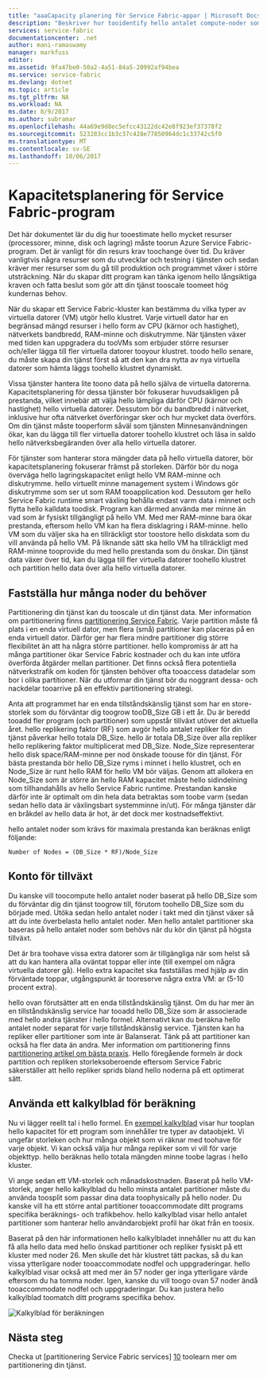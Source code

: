 ```yaml
---
title: "aaaCapacity planering för Service Fabric-appar | Microsoft Docs"
description: "Beskriver hur tooidentify hello antalet compute-noder som krävs för ett Service Fabric-program"
services: service-fabric
documentationcenter: .net
author: mani-ramaswamy
manager: markfuss
editor: 
ms.assetid: 9fa47be0-50a2-4a51-84a5-20992af94bea
ms.service: service-fabric
ms.devlang: dotnet
ms.topic: article
ms.tgt_pltfrm: NA
ms.workload: NA
ms.date: 8/9/2017
ms.author: subramar
ms.openlocfilehash: 44a69e9d8ec5efcc43122dc42e8f923ef37378f2
ms.sourcegitcommit: 523283cc1b3c37c428e77850964dc1c33742c5f0
ms.translationtype: MT
ms.contentlocale: sv-SE
ms.lasthandoff: 10/06/2017
---
```

# <a name="capacity-planning-for-service-fabric-applications"></a>Kapacitetsplanering för Service Fabric-program
Det här dokumentet lär du dig hur tooestimate hello mycket resurser (processorer, minne, disk och lagring) måste toorun Azure Service Fabric-program. Det är vanligt för din resurs krav toochange över tid. Du kräver vanligtvis några resurser som du utvecklar och testning i tjänsten och sedan kräver mer resurser som du gå till produktion och programmet växer i större utsträckning. När du skapar ditt program kan tänka igenom hello långsiktiga kraven och fatta beslut som gör att din tjänst tooscale toomeet hög kundernas behov.

 När du skapar ett Service Fabric-kluster kan bestämma du vilka typer av virtuella datorer (VM) utgör hello klustret. Varje virtuell dator har en begränsad mängd resurser i hello form av CPU (kärnor och hastighet), nätverkets bandbredd, RAM-minne och diskutrymme. När tjänsten växer med tiden kan uppgradera du tooVMs som erbjuder större resurser och/eller lägga till fler virtuella datorer tooyour klustret. toodo hello senare, du måste skapa din tjänst först så att den kan dra nytta av nya virtuella datorer som hämta läggs toohello klustret dynamiskt.

Vissa tjänster hantera lite toono data på hello själva de virtuella datorerna. Kapacitetsplanering för dessa tjänster bör fokuserar huvudsakligen på prestanda, vilket innebär att välja hello lämpliga därför CPU (kärnor och hastighet) hello virtuella datorer. Dessutom bör du bandbredd i nätverket, inklusive hur ofta nätverket överföringar sker och hur mycket data överförs. Om din tjänst måste tooperform såväl som tjänsten Minnesanvändningen ökar, kan du lägga till fler virtuella datorer toohello klustret och läsa in saldo hello nätverksbegäranden över alla hello virtuella datorer.

För tjänster som hanterar stora mängder data på hello virtuella datorer, bör kapacitetsplanering fokuserar främst på storleken. Därför bör du noga överväga hello lagringskapacitet enligt hello VM RAM-minne och diskutrymme. hello virtuellt minne management system i Windows gör diskutrymme som ser ut som RAM tooapplication kod. Dessutom ger hello Service Fabric runtime smart växling behålla endast varm data i minnet och flytta hello kalldata toodisk. Program kan därmed använda mer minne än vad som är fysiskt tillgängligt på hello VM. Med mer RAM-minne bara ökar prestanda, eftersom hello VM kan ha flera disklagring i RAM-minne. hello VM som du väljer ska ha en tillräckligt stor toostore hello diskdata som du vill använda på hello VM. På liknande sätt ska hello VM ha tillräckligt med RAM-minne tooprovide du med hello prestanda som du önskar. Din tjänst data växer över tid, kan du lägga till fler virtuella datorer toohello klustret och partition hello data över alla hello virtuella datorer.

## <a name="determine-how-many-nodes-you-need"></a>Fastställa hur många noder du behöver
Partitionering din tjänst kan du tooscale ut din tjänst data. Mer information om partitionering finns [partitionering Service Fabric](service-fabric-concepts-partitioning.md). Varje partition måste få plats i en enda virtuell dator, men flera (små) partitioner kan placeras på en enda virtuell dator. Därför ger har flera mindre partitioner dig större flexibilitet än att ha några större partitioner. hello kompromiss är att ha många partitioner ökar Service Fabric kostnader och du kan inte utföra överförda åtgärder mellan partitioner. Det finns också flera potentiella nätverkstrafik om koden för tjänsten behöver ofta tooaccess datadelar som bor i olika partitioner. När du utformar din tjänst bör du noggrant dessa- och nackdelar tooarrive på en effektiv partitionering strategi.

Anta att programmet har en enda tillståndskänslig tjänst som har en store-storlek som du förväntar dig toogrow tooDB_Size GB i ett år. Du är beredd tooadd fler program (och partitioner) som uppstår tillväxt utöver det aktuella året.  hello replikering faktor (RF) som avgör hello antalet repliker för din tjänst påverkar hello totala DB_Size. hello är totala DB_Size över alla repliker hello replikering faktor multiplicerat med DB_Size.  Node_Size representerar hello disk space/RAM-minne per nod önskade toouse för din tjänst. För bästa prestanda bör hello DB_Size ryms i minnet i hello klustret, och en Node_Size är runt hello RAM för hello VM bör väljas. Genom att allokera en Node_Size som är större än hello RAM kapacitet måste hello sidindelning som tillhandahålls av hello Service Fabric runtime. Prestandan kanske därför inte är optimalt om din hela data betraktas som toobe varm (sedan sedan hello data är växlingsbart systemminne in/ut). För många tjänster där en bråkdel av hello data är hot, är det dock mer kostnadseffektivt.

hello antalet noder som krävs för maximala prestanda kan beräknas enligt följande:

```
Number of Nodes = (DB_Size * RF)/Node_Size

```


## <a name="account-for-growth"></a>Konto för tillväxt
Du kanske vill toocompute hello antalet noder baserat på hello DB_Size som du förväntar dig din tjänst toogrow till, förutom toohello DB_Size som du började med. Utöka sedan hello antalet noder i takt med din tjänst växer så att du inte överbelasta hello antalet noder. Men hello antalet partitioner ska baseras på hello antalet noder som behövs när du kör din tjänst på högsta tillväxt.

Det är bra toohave vissa extra datorer som är tillgängliga när som helst så att du kan hantera alla oväntat toppar eller inte (till exempel om några virtuella datorer gå).  Hello extra kapacitet ska fastställas med hjälp av din förväntade toppar, utgångspunkt är tooreserve några extra VM: ar (5-10 procent extra).

hello ovan förutsätter att en enda tillståndskänslig tjänst. Om du har mer än en tillståndskänslig service har tooadd hello DB_Size som är associerade med hello andra tjänster i hello formel. Alternativt kan du beräkna hello antalet noder separat för varje tillståndskänslig service.  Tjänsten kan ha repliker eller partitioner som inte är Balanserat. Tänk på att partitioner kan också ha fler data än andra. Mer information om partitionering finns [partitionering artikel om bästa praxis](service-fabric-concepts-partitioning.md). Hello föregående formeln är dock partition och repliken storleksoberoende eftersom Service Fabric säkerställer att hello repliker sprids bland hello noderna på ett optimerat sätt.

## <a name="use-a-spreadsheet-for-cost-calculation"></a>Använda ett kalkylblad för beräkning
Nu vi lägger reellt tal i hello formel. En [exempel kalkylblad](https://servicefabricsdkstorage.blob.core.windows.net/publicrelease/SF%20VM%20Cost%20calculator-NEW.xlsx) visar hur tooplan hello kapacitet för ett program som innehåller tre typer av dataobjekt. Vi ungefär storleken och hur många objekt som vi räknar med toohave för varje objekt. Vi kan också välja hur många repliker som vi vill för varje objekttyp. hello beräknas hello totala mängden minne toobe lagras i hello kluster.

Vi ange sedan ett VM-storlek och månadskostnaden. Baserat på hello VM-storlek, anger hello kalkylblad du hello minsta antalet partitioner måste du använda toosplit som passar dina data toophysically på hello noder. Du kanske vill ha ett större antal partitioner tooaccommodate ditt programs specifika beräknings- och trafikbehov. hello kalkylblad visar hello antalet partitioner som hanterar hello användarobjekt profil har ökat från en toosix.

Baserat på den här informationen hello kalkylbladet innehåller nu att du kan få alla hello data med hello önskad partitioner och repliker fysiskt på ett kluster med noder 26. Men skulle det här klustret tätt packas, så du kan vissa ytterligare noder tooaccommodate nodfel och uppgraderingar. hello kalkylblad visar också att med mer än 57 noder ger inga ytterligare värde eftersom du ha tomma noder. Igen, kanske du vill toogo ovan 57 noder ändå tooaccommodate nodfel och uppgraderingar. Du kan justera hello kalkylblad toomatch ditt programs specifika behov.   

![Kalkylblad för beräkningen][Image1]

## <a name="next-steps"></a>Nästa steg
Checka ut [partitionering Service Fabric services] [ 10] toolearn mer om partitionering din tjänst.

<!--Image references-->
[Image1]: ./media/SF-Cost.png

<!--Link references--In actual articles, you only need a single period before hello slash-->
[10]: service-fabric-concepts-partitioning.md

